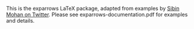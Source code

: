 This is the exparrows LaTeX package, adapted from examples by [Sibin Mohan on Twitter](https://twitter.com/sibinmohan/status/1480583840858996743). Please see exparrows-documentation.pdf for examples and details.
